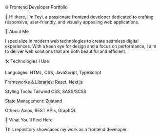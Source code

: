 🌐 Frontend Developer Portfolio

👋 Hi there, I’m Feyi, a passionate frontend developer dedicated to crafting responsive, user-friendly, and visually appealing web applications.


🚀 About Me

I specialize in modern web technologies to create seamless digital experiences. With a keen eye for design and a focus on performance, I aim to deliver web solutions that are both beautiful and efficient.


🛠️ Technologies I Use

Languages: HTML, CSS, JavaScript, TypeScript

Frameworks & Libraries: React, Next.js

Styling Tools: Tailwind CSS, SASS/SCSS

State Management: Zustand

Others: Axios, REST APIs, GraphQL


📂 What You’ll Find Here

This repository showcases my work as a frontend developer.

<!---
feyi-akinola/feyi-akinola is a ✨ special ✨ repository because its `README.md` (this file) appears on your GitHub profile.
You can click the Preview link to take a look at your changes.
--->
